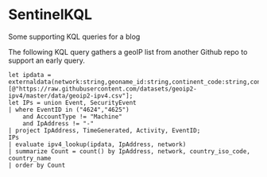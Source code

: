 # SentinelKQL
Some supporting KQL queries for a blog

The following KQL query gathers a geoIP list from another Github repo to support an early query.

```kusto
let ipdata = externaldata(network:string,geoname_id:string,continent_code:string,continent_name:string,country_iso_code:string,country_name:string,is_anonymous_proxy:string,is_satellite_provider:string)
[@"https://raw.githubusercontent.com/datasets/geoip2-ipv4/master/data/geoip2-ipv4.csv"];
let IPs = union Event, SecurityEvent
| where EventID in ("4624","4625")
    and AccountType != "Machine"
    and IpAddress != "-" 
| project IpAddress, TimeGenerated, Activity, EventID;
IPs
| evaluate ipv4_lookup(ipdata, IpAddress, network)
| summarize Count = count() by IpAddress, network, country_iso_code, country_name
| order by Count 
```
